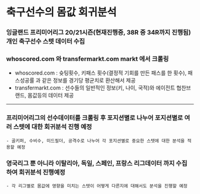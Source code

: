 # 축구선수의 몸값 회귀분석
### 잉글랜드 프리미어리그 20/21시즌(현재진행중, 38R 중 34R까지 진행됨) 개인 축구선수 스텟 데이터 수집
### whoscored.com 와 transfermarkt.com markt 에서 크롤링
  - whoscored.com : 슛팅횟수, 키패스 횟수(결정적 기회를 만든 패스를 한 횟수), 패스성공률 과 같은 정보를 경기당 평균치로 환산해서 제공
  - transfermarkt.com : 선수들의 일반적인 정보(키, 나이, 국적)와 에이전트 협찬브랜드, 몸값등의 데이터 제공 

---
### 프리미어리그의 선수데이터를 크롤링 후 포지션별로 나누어 포지션별로 여러 스텟에 대한 회귀분석 진행 예정
    - 골키퍼, 수비수, 미드필더, 공격수로 나누어 각 포지션별로 중요한 스텟에 대한 분석을 적용할 예정  
    
### 영국리그 뿐 아니라 이탈리아, 독일, 스페인, 프랑스 리그데이터 까지 수집 하여 회귀분석 진행예정
    - 각 리그별로 몸값에 영향을 미치는 스텟이 어떻게 다른지에 대해서도 분석을 진행할 예정

